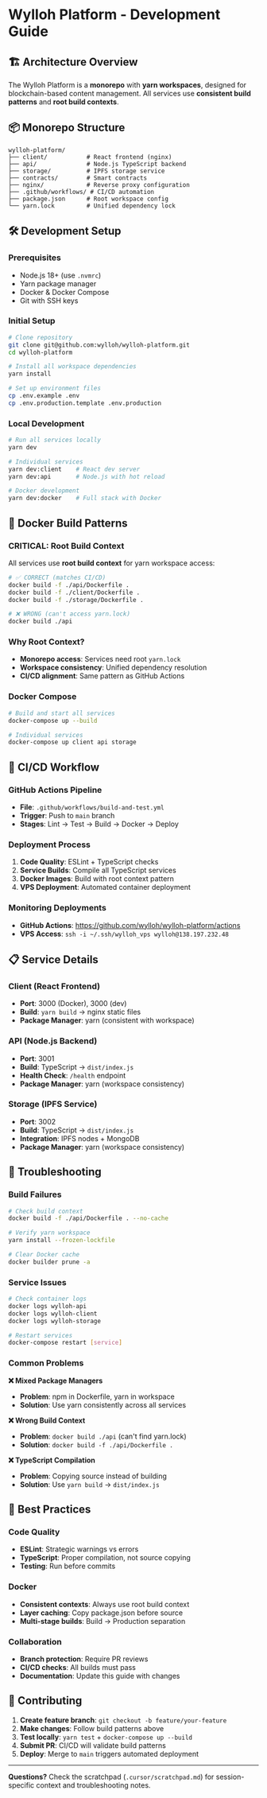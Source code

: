 # Wylloh Platform - Development Guide

## 🏗️ Architecture Overview

The Wylloh Platform is a **monorepo** with **yarn workspaces**, designed for blockchain-based content management. All services use **consistent build patterns** and **root build contexts**.

## 📦 Monorepo Structure

```
wylloh-platform/
├── client/           # React frontend (nginx)
├── api/              # Node.js TypeScript backend  
├── storage/          # IPFS storage service
├── contracts/        # Smart contracts
├── nginx/            # Reverse proxy configuration
├── .github/workflows/ # CI/CD automation
├── package.json      # Root workspace config
└── yarn.lock         # Unified dependency lock
```

## 🛠️ Development Setup

### **Prerequisites**
- Node.js 18+ (use `.nvmrc`)
- Yarn package manager
- Docker & Docker Compose
- Git with SSH keys

### **Initial Setup**
```bash
# Clone repository
git clone git@github.com:wylloh/wylloh-platform.git
cd wylloh-platform

# Install all workspace dependencies
yarn install

# Set up environment files
cp .env.example .env
cp .env.production.template .env.production
```

### **Local Development**
```bash
# Run all services locally
yarn dev

# Individual services
yarn dev:client    # React dev server
yarn dev:api       # Node.js with hot reload

# Docker development
yarn dev:docker    # Full stack with Docker
```

## 🐳 Docker Build Patterns

### **CRITICAL: Root Build Context**

All services use **root build context** for yarn workspace access:

```bash
# ✅ CORRECT (matches CI/CD)
docker build -f ./api/Dockerfile .
docker build -f ./client/Dockerfile .
docker build -f ./storage/Dockerfile .

# ❌ WRONG (can't access yarn.lock)
docker build ./api
```

### **Why Root Context?**
- **Monorepo access**: Services need root `yarn.lock`
- **Workspace consistency**: Unified dependency resolution
- **CI/CD alignment**: Same pattern as GitHub Actions

### **Docker Compose**
```bash
# Build and start all services
docker-compose up --build

# Individual services
docker-compose up client api storage
```

## 🤖 CI/CD Workflow

### **GitHub Actions Pipeline**
- **File**: `.github/workflows/build-and-test.yml`
- **Trigger**: Push to `main` branch
- **Stages**: Lint → Test → Build → Docker → Deploy

### **Deployment Process**
1. **Code Quality**: ESLint + TypeScript checks
2. **Service Builds**: Compile all TypeScript services
3. **Docker Images**: Build with root context pattern
4. **VPS Deployment**: Automated container deployment

### **Monitoring Deployments**
- **GitHub Actions**: https://github.com/wylloh/wylloh-platform/actions
- **VPS Access**: `ssh -i ~/.ssh/wylloh_vps wylloh@138.197.232.48`

## 📋 Service Details

### **Client (React Frontend)**
- **Port**: 3000 (Docker), 3000 (dev)
- **Build**: `yarn build` → nginx static files
- **Package Manager**: yarn (consistent with workspace)

### **API (Node.js Backend)**
- **Port**: 3001
- **Build**: TypeScript → `dist/index.js`
- **Health Check**: `/health` endpoint
- **Package Manager**: yarn (workspace consistency)

### **Storage (IPFS Service)**
- **Port**: 3002
- **Build**: TypeScript → `dist/index.js`
- **Integration**: IPFS nodes + MongoDB
- **Package Manager**: yarn (workspace consistency)

## 🔧 Troubleshooting

### **Build Failures**
```bash
# Check build context
docker build -f ./api/Dockerfile . --no-cache

# Verify yarn workspace
yarn install --frozen-lockfile

# Clear Docker cache
docker builder prune -a
```

### **Service Issues**
```bash
# Check container logs
docker logs wylloh-api
docker logs wylloh-client
docker logs wylloh-storage

# Restart services
docker-compose restart [service]
```

### **Common Problems**

**❌ Mixed Package Managers**
- **Problem**: npm in Dockerfile, yarn in workspace
- **Solution**: Use yarn consistently across all services

**❌ Wrong Build Context**
- **Problem**: `docker build ./api` (can't find yarn.lock)
- **Solution**: `docker build -f ./api/Dockerfile .`

**❌ TypeScript Compilation**
- **Problem**: Copying source instead of building
- **Solution**: Use `yarn build` → `dist/index.js`

## 🎯 Best Practices

### **Code Quality**
- **ESLint**: Strategic warnings vs errors
- **TypeScript**: Proper compilation, not source copying
- **Testing**: Run before commits

### **Docker**
- **Consistent contexts**: Always use root build context
- **Layer caching**: Copy package.json before source
- **Multi-stage builds**: Build → Production separation

### **Collaboration**
- **Branch protection**: Require PR reviews
- **CI/CD checks**: All builds must pass
- **Documentation**: Update this guide with changes

## 🚀 Contributing

1. **Create feature branch**: `git checkout -b feature/your-feature`
2. **Make changes**: Follow build patterns above
3. **Test locally**: `yarn test` + `docker-compose up --build`
4. **Submit PR**: CI/CD will validate build patterns
5. **Deploy**: Merge to `main` triggers automated deployment

---

**Questions?** Check the scratchpad (`.cursor/scratchpad.md`) for session-specific context and troubleshooting notes. 